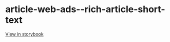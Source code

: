 # article-web-ads--rich-article-short-text

[View in storybook](https://raw.githack.com/Independent-Digital-News-and-Media-Ltd/indy100-pwamp-sb/PR-550-sb/index.html?path=/story/article-web-ads--rich-article-short-text)